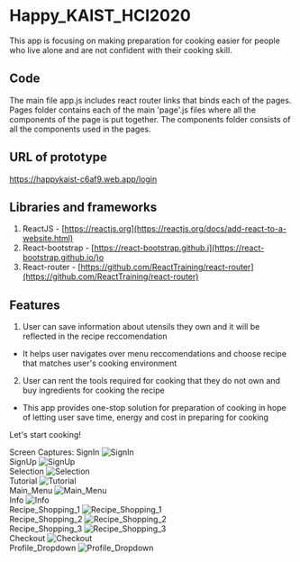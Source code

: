 # Happy_KAIST_HCI2020
This app is focusing on making preparation for cooking easier for people who live alone and are not confident with their cooking skill. 

## Code
The main file app.js includes react router links that binds each of the pages. Pages folder contains each of the main 'page'.js files where all the components of the page is put together. The components folder consists of all the components used in the pages.

## URL of prototype
https://happykaist-c6af9.web.app/login

## Libraries and frameworks
1. ReactJS - [https://reactjs.org](https://reactjs.org/docs/add-react-to-a-website.html)
2. React-bootstrap - [https://react-bootstrap.github.i](https://react-bootstrap.github.io/)o
3. React-router - [https://github.com/ReactTraining/react-router](https://github.com/ReactTraining/react-router)

## Features
1. User can save information about utensils they own and it will be reflected in the recipe reccomendation 
  - It helps user navigates over menu reccomendations and choose recipe that matches user's cooking environment
2. User can rent the tools required for cooking that they do not own and buy ingredients for cooking the recipe
  - This app provides one-stop solution for preparation of cooking in hope of letting user save time, energy and cost in preparing for cooking


Let's start cooking!


Screen Captures:
SignIn ![SignIn](https://github.com/ins0o/Happy_KAIST_HCI2020/raw/master/Images_For_Readme/01_SignIn.png "SignIn")  
SignUp ![SignUp](https://github.com/ins0o/Happy_KAIST_HCI2020/raw/master/Images_For_Readme/02_SignUp.png "SignUp")  
Selection ![Selection](https://github.com/ins0o/Happy_KAIST_HCI2020/raw/master/Images_For_Readme/03_Selection.png "Selection")  
Tutorial ![Tutorial](https://github.com/ins0o/Happy_KAIST_HCI2020/raw/master/Images_For_Readme/04_Tutorial.png "Tutorial")  
Main_Menu ![Main_Menu](https://github.com/ins0o/Happy_KAIST_HCI2020/raw/master/Images_For_Readme/05_Main_Menu.png "Main_Menu")  
Info ![Info](https://github.com/ins0o/Happy_KAIST_HCI2020/raw/master/Images_For_Readme/06_Info.png "Info")  
Recipe_Shopping_1 ![Recipe_Shopping_1](https://github.com/ins0o/Happy_KAIST_HCI2020/raw/master/Images_For_Readme/07_Recipe_Shopping_1.png "Recipe_Shopping_1")  
Recipe_Shopping_2 ![Recipe_Shopping_2](https://github.com/ins0o/Happy_KAIST_HCI2020/raw/master/Images_For_Readme/08_Recipe_Shopping_2.png "Recipe_Shopping_2")  
Recipe_Shopping_3 ![Recipe_Shopping_3](https://github.com/ins0o/Happy_KAIST_HCI2020/raw/master/Images_For_Readme/09_Recipe_Shopping_3.png "Recipe_Shopping_3")  
Checkout ![Checkout](https://github.com/ins0o/Happy_KAIST_HCI2020/raw/master/Images_For_Readme/10_Checkout.png "Checkout")  
Profile_Dropdown ![Profile_Dropdown](https://github.com/ins0o/Happy_KAIST_HCI2020/raw/master/Images_For_Readme/11_Profile_Dropdown.png "Profile_Dropdown")  





